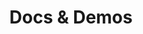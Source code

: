---
title: "Docs & Demos"
description: Documentation and demo pages for DFD Zen theme for Hugo which document and test various styling and layout features of the DFD-Zen theme for Hugo"
showChildCardsTop: true
---